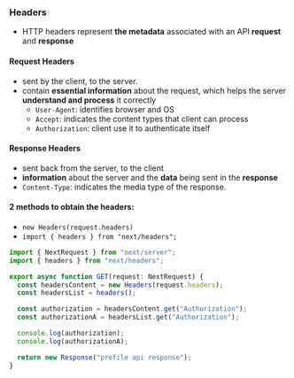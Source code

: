 ### Headers
- HTTP headers represent **the metadata** associated with an API **request** and **response**

#### Request Headers
- sent by the client, to the server.
- contain **essential information** about the request, which helps the server **understand and process** it correctly
  - `User-Agent`: identifies browser and OS
  - `Accept`: indicates the content types that client can process
  - `Authorization`: client use it to authenticate itself

#### Response Headers
- sent back from the server, to the client
- **information** about the server and the **data** being sent in the **response**
- `Content-Type`: indicates the media type of the response.


#### 2 methods to obtain the headers: 
- `new Headers(request.headers)` 
- `import { headers } from "next/headers";`

```typescript
import { NextRequest } from "next/server";
import { headers } from "next/headers";

export async function GET(request: NextRequest) {
  const headersContent = new Headers(request.headers);
  const headersList = headers();

  const authorization = headersContent.get("Authorization");
  const authorizationA = headersList.get("Authorization");

  console.log(authorization);
  console.log(authorizationA);

  return new Response("profile api response");
}

```